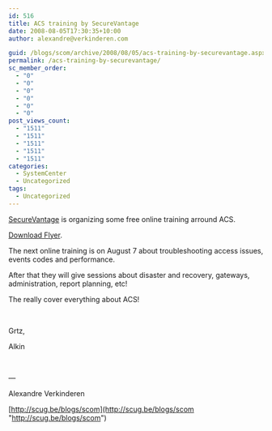 ```yaml
---
id: 516
title: ACS training by SecureVantage
date: 2008-08-05T17:30:35+10:00
author: alexandre@verkinderen.com

guid: /blogs/scom/archive/2008/08/05/acs-training-by-securevantage.aspx
permalink: /acs-training-by-securevantage/
sc_member_order:
  - "0"
  - "0"
  - "0"
  - "0"
  - "0"
  - "0"
post_views_count:
  - "1511"
  - "1511"
  - "1511"
  - "1511"
  - "1511"
categories:
  - SystemCenter
  - Uncategorized
tags:
  - Uncategorized
---
```

<a href="http://www.securevantage.com" target="_blank">SecureVantage</a> is organizing some free online training arround ACS.

[Download Flyer](http://www.securevantage.com/pdf/SecureVantage_ACS_Training_Series.pdf).

The next online training is on August 7 about troubleshooting access issues, events codes and performance.

After that they will give sessions about disaster and recovery, gateways, administration, report planning, etc! 

The really cover everything about ACS!

&nbsp;

Grtz,

Alkin

&nbsp;

&#8212;

Alexandre Verkinderen

[http://scug.be/blogs/scom](http://scug.be/blogs/scom "http://scug.be/blogs/scom")
